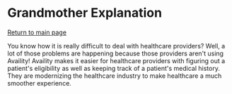 # Grandmother Explanation

[Return to main page](../README.md)

You know how it is really difficult to deal with healthcare providers?  Well, a lot of those problems are happening because those providers aren't using Availity! Availity makes it easier for healthcare providers with figuring out a patient's eligibility as well as keeping track of a patient's medical history. They are modernizing the healthcare industry to make healthcare a much smoother experience.
